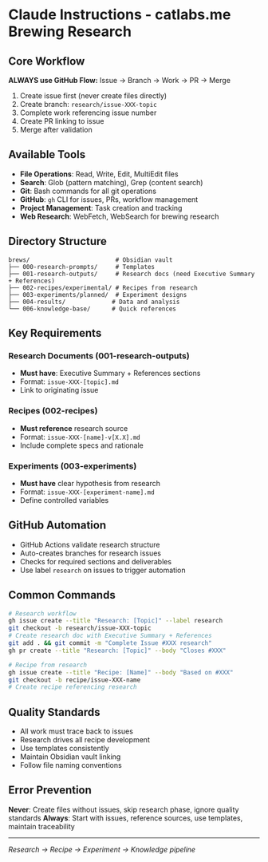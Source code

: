 # Claude Instructions - catlabs.me Brewing Research

## Core Workflow

**ALWAYS use GitHub Flow:** Issue → Branch → Work → PR → Merge

1. Create issue first (never create files directly)
2. Create branch: `research/issue-XXX-topic`
3. Complete work referencing issue number
4. Create PR linking to issue
5. Merge after validation

## Available Tools

- **File Operations**: Read, Write, Edit, MultiEdit files
- **Search**: Glob (pattern matching), Grep (content search)
- **Git**: Bash commands for all git operations
- **GitHub**: `gh` CLI for issues, PRs, workflow management
- **Project Management**: Task creation and tracking
- **Web Research**: WebFetch, WebSearch for brewing research

## Directory Structure

```
brews/                        # Obsidian vault
├── 000-research-prompts/     # Templates
├── 001-research-outputs/     # Research docs (need Executive Summary + References)
├── 002-recipes/experimental/ # Recipes from research
├── 003-experiments/planned/  # Experiment designs
├── 004-results/             # Data and analysis
└── 006-knowledge-base/      # Quick references
```

## Key Requirements

### Research Documents (001-research-outputs)
- **Must have**: Executive Summary + References sections
- Format: `issue-XXX-[topic].md`
- Link to originating issue

### Recipes (002-recipes)
- **Must reference** research source
- Format: `issue-XXX-[name]-v[X.X].md`
- Include complete specs and rationale

### Experiments (003-experiments)
- **Must have** clear hypothesis from research
- Format: `issue-XXX-[experiment-name].md`
- Define controlled variables

## GitHub Automation

- GitHub Actions validate research structure
- Auto-creates branches for research issues
- Checks for required sections and deliverables
- Use label `research` on issues to trigger automation

## Common Commands

```bash
# Research workflow
gh issue create --title "Research: [Topic]" --label research
git checkout -b research/issue-XXX-topic
# Create research doc with Executive Summary + References
git add . && git commit -m "Complete Issue #XXX research"
gh pr create --title "Research: [Topic]" --body "Closes #XXX"

# Recipe from research  
gh issue create --title "Recipe: [Name]" --body "Based on #XXX"
git checkout -b recipe/issue-XXX-name
# Create recipe referencing research
```

## Quality Standards

- All work must trace back to issues
- Research drives all recipe development  
- Use templates consistently
- Maintain Obsidian vault linking
- Follow file naming conventions

## Error Prevention

**Never**: Create files without issues, skip research phase, ignore quality standards
**Always**: Start with issues, reference sources, use templates, maintain traceability

---

*Research → Recipe → Experiment → Knowledge pipeline*